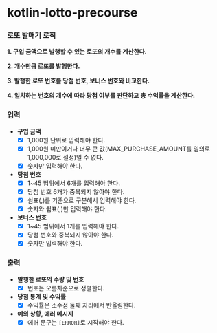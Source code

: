 # kotlin-lotto-precourse

### 로또 발매기 로직

**1. 구입 금액으로 발행할 수 있는 로또의 개수를 계산한다.**

**2. 개수만큼 로또를 발행한다.**

**3. 발행한 로또 번호를 당첨 번호, 보너스 번호와 비교한다.**

**4. 일치하는 번호의 개수에 따라 당첨 여부를 판단하고 총 수익률을 계산한다.**

### 입력

- **구입 금액**
  - [x] 1,000원 단위로 입력해야 한다.
  - [x] 1,000원 미만이거나 너무 큰 값(MAX_PURCHASE_AMOUNT를 임의로 1,000,000로 설정)일 수 없다.
  - [x] 숫자만 입력해야 한다.
- **당첨 번호**
  - [x] 1~45 범위에서 6개를 입력해야 한다.
  - [x] 당첨 번호 6개가 중복되지 않아야 한다.
  - [x] 쉼표(,)를 기준으로 구분해서 입력해야 한다.
  - [x] 숫자와 쉼표(,)만 입력해야 한다.
- **보너스 번호**
  - [x] 1~45 범위에서 1개를 입력해야 한다.
  - [x] 당첨 번호와 중복되지 않아야 한다.
  - [x] 숫자만 입력해야 한다.

### 출력

- **발행한 로또의 수량 및 번호**
  - [x] 번호는 오름차순으로 정렬한다.
- **당첨 통계 및 수익률**
  - [x] 수익률은 소수점 둘째 자리에서 반올림한다.
- **예외 상황, 에러 메시지**
  - [x] 에러 문구는 `[ERROR]`로 시작해야 한다.